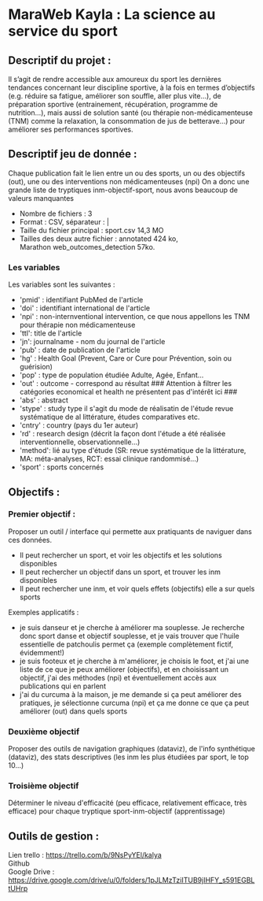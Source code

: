 # MaraWeb Kayla : La science au service du sport


## Descriptif du projet :

Il s’agit de rendre accessible aux amoureux du sport les dernières tendances concernant leur discipline sportive, à la fois en termes d’objectifs (e.g. réduire sa fatigue, améliorer son souffle, aller plus vite…), de préparation sportive (entrainement, récupération, programme de nutrition…), mais aussi de solution santé (ou thérapie non-médicamenteuse (TNM) comme la relaxation, la consommation de jus de betterave…) pour améliorer ses performances sportives.

## Descriptif jeu de donnée :

Chaque publication fait le lien entre un ou des sports, un ou des objectifs (out), une ou des interventions non médicamenteuses (npi)
On a donc une grande liste de tryptiques inm-objectif-sport, nous avons beaucoup de valeurs manquantes 

- Nombre de fichiers : 3    
- Format : CSV, séparateur : |    
- Taille du fichier principal : sport.csv 14,3 MO     
- Tailles des deux autre fichier : annotated 424 ko,       
                                 Marathon web_outcomes_detection 57ko.          

### Les variables
Les variables sont les suivantes :   
- 'pmid' : identifiant PubMed de l'article   
- 'doi' : identifiant international de l'article     
- 'npi' : non-internventional intervention, ce que nous appellons les TNM pour thérapie non médicamenteuse     
- 'ttl': title de l'article     
- 'jn': journalname - nom du journal de l'article     
- 'pub' : date de publication de l'article     
- 'hg' : Health Goal (Prevent, Care or Cure pour Prévention, soin ou guérision)     
- 'pop' : type de population étudiée Adulte, Agée, Enfant...      
- 'out' : outcome - correspond au résultat ### Attention à filtrer les catégories economical et health ne présentent pas d'intérêt ici ###     
- 'abs' : abstract      
- 'stype' : study type il s'agit du mode de réalisatin de l'étude revue systématique de al littérature, études comparatives etc.    
- 'cntry' : country (pays du 1er auteur)     
- 'rd' : research design (décrit la façon dont l'étude a été réalisée interventionnelle, observationnelle...)    
- 'method': lié au type d'étude (SR: revue systématique de la littérature, MA: méta-analyses, RCT: essai clinique randommisé...)       
- 'sport' : sports concernés      

## Objectifs :

### Premier objectif :

Proposer un outil / interface qui permette aux pratiquants de naviguer dans ces données.

- Il peut rechercher un sport, et voir les objectifs et les solutions disponibles
- Il peut rechercher un objectif dans un sport, et trouver les inm disponibles
- Il peut rechercher une inm, et voir quels effets (objectifs) elle a sur quels sports

Exemples applicatifs : 
- je suis danseur et je cherche à améliorer ma souplesse. Je recherche donc sport danse et objectif souplesse, et je vais trouver que l'huile essentielle de patchoulis permet ça (exemple complètement fictif, évidemment!)
- je suis footeux et je cherche à m'améliorer, je choisis le foot, et j'ai une liste de ce que je peux améliorer (objectifs), et en choisissant un objectif, j'ai des méthodes (npi) et éventuellement accès aux publications qui en parlent
- j'ai du curcuma à la maison, je me demande si ça peut améliorer des pratiques, je sélectionne curcuma (npi) et ça me donne ce que ça peut améliorer (out) dans quels sports

### Deuxième objectif

Proposer des outils de navigation graphiques (dataviz), de l'info synthétique (dataviz), des stats descriptives (les inm les plus étudiées par sport, le top 10...)

### Troisième objectif

Déterminer le niveau d'efficacité (peu efficace, relativement efficace, très efficace) pour chaque tryptique sport-inm-objectif (apprentissage) 

## Outils de gestion :
Lien trello : https://trello.com/b/9NsPyYEl/kalya     
Github     
Google Drive : https://drive.google.com/drive/u/0/folders/1pJLMzTziITUB9jIHFY_s591EGBLtUHrp     

